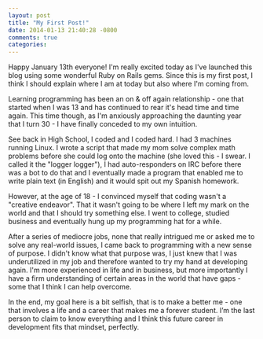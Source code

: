 ```yaml
---
layout: post
title: "My First Post!"
date: 2014-01-13 21:40:28 -0800
comments: true
categories: 
---
```


Happy January 13th everyone!  I'm really excited today as I've launched this blog using some wonderful Ruby on Rails gems.  Since this is my first post, I think I should explain where I am at today but also where I'm coming from.

Learning programming has been an on & off again relationship - one that started when I was 13 and has continued to rear it's head time and time again.  This time though, as I'm anxiously approaching the daunting year that I turn 30 - I have finally conceded to my own intuition.  

See back in High School, I coded and I coded hard.  I had 3 machines running Linux. I wrote a script that made my mom solve complex math problems before she could log onto the machine (she loved this - I swear.  I called it the "logger logger"), I had auto-responders on IRC before there was a bot to do that and I eventually made a program that enabled me to write plain text (in English) and it would spit out my Spanish homework.  

However, at the age of 18 - I convinced myself that coding wasn't a "creative endeavor".  That it wasn't going to be where I left my mark on the world and that I should try something else.  I went to college, studied business and eventually hung up my programming hat for a while. 

After a series of mediocre jobs, none that really intrigued me or asked me to solve any real-world issues, I came back to programming with a new sense of purpose.  I didn't know what that purpose was, I just knew that I was underutilized in my job and therefore wanted to try my hand at developing again.  I'm more experienced in life and in business, but more importantly I have a firm understanding of certain areas in the world that have gaps - some that I think I can help overcome.  

In the end, my goal here is a bit selfish, that is to make a better me - one that involves a life and a career that makes me a forever student.  I’m the last person to claim to know everything and I think this future career in development fits that mindset, perfectly. 